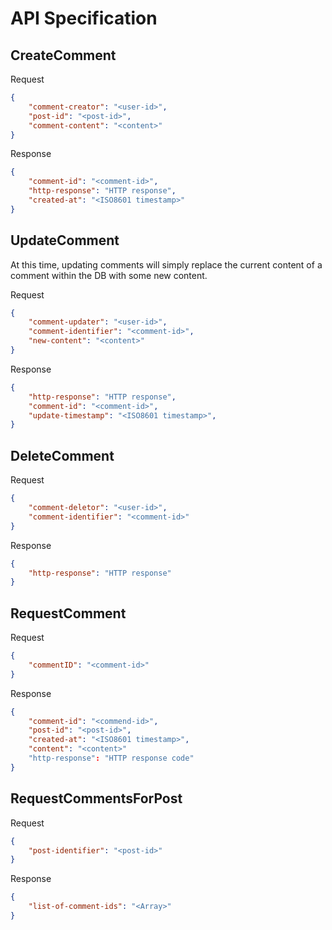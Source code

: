 # API Specification

## CreateComment
Request
```json
{
    "comment-creator": "<user-id>",
    "post-id": "<post-id>",
    "comment-content": "<content>"
}
```

Response
```json
{
    "comment-id": "<comment-id>",
    "http-response": "HTTP response",
    "created-at": "<ISO8601 timestamp>"
}
```

## UpdateComment
At this time, updating comments will simply replace the current content of a comment within the DB with some new content.

Request
```json
{
    "comment-updater": "<user-id>",
    "comment-identifier": "<comment-id>",
    "new-content": "<content>"
}
```

Response
```json
{
    "http-response": "HTTP response",
    "comment-id": "<comment-id>",
    "update-timestamp": "<ISO8601 timestamp>",
}
```

## DeleteComment
Request
```json
{
    "comment-deletor": "<user-id>",
    "comment-identifier": "<comment-id>"
}
```

Response
```json
{
    "http-response": "HTTP response"
}
```

## RequestComment
Request
```json
{
    "commentID": "<comment-id>"
}
```

Response
```json
{
    "comment-id": "<commend-id>",
    "post-id": "<post-id>",
    "created-at": "<ISO8601 timestamp>",
    "content": "<content>"
    "http-response": "HTTP response code"
}
```

## RequestCommentsForPost
Request
```json
{
    "post-identifier": "<post-id>"
}
```

Response
```json
{
    "list-of-comment-ids": "<Array>"
}
```
